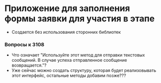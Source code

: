  # Приложение для заполнения формы заявки для участия в этапе
* Создается без использования сторонних библиотек

 ### Вопросы к 3108
* Что означает "Используйте этот метод для отправки текстовых сообщений. В случае успеха отправленное сообщение возвращается."?
* Уже сейчас можно создать структуру, которая будет реализовывать этот интерфейс, остальные методы добавим позже???